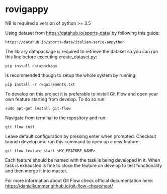 # rovigappy

NB is required a version of python >= 3.5

Using dataset from https://datahub.io/sports-data/  by following this guide:

    https://datahub.io/sports-data/italian-serie-a#python

The library datapackage is required to retrieve the dataset
so you can run this line before executing create_dataset.py:

    pip install datapackage
    
Is recommended though to setup the whole system by running:

    pip install -r requirements.txt

To develop on this project it is preferable to install Git Flow and open
your own feature starting from develop.
To do so run:

    sudo apt-get install git-flow

Navigate from terminal to the repository and run:

    git flow init
    
Leave default configuration by pressing enter when prompted.
Checkout branch develop and run this command to open up a new feature:

    git flow feature start <MY_FEATURE_NAME>
    
Each feature should be named with the task is being developed in it.
When task is exhausted is fine to close the feature on develop to test
functionality and then merge it into master.

For more information about Git Flow check official documentation here:
https://danielkummer.github.io/git-flow-cheatsheet/
